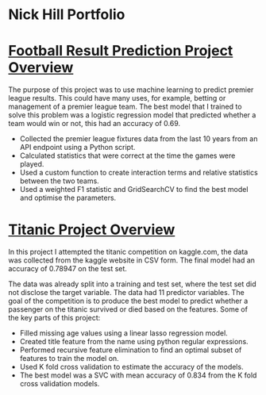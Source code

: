 # Nick Hill Portfolio

# [Football Result Prediction Project Overview](https://github.com/nickhill97/football_predictions)

The purpose of this project was to use machine learning to predict premier league results. This could have many uses, for example, betting or management of a premier league team. The best model that I trained to solve this problem was a logistic regression model that predicted whether a team would win or not, this had an accuracy of 0.69.

- Collected the premier league fixtures data from the last 10 years from an API endpoint using a Python script.
- Calculated statistics that were correct at the time the games were played.
- Used a custom function to create interaction terms and relative statistics between the two teams.
- Used a weighted F1 statistic and GridSearchCV to find the best model and optimise the parameters.

# [Titanic Project Overview](https://github.com/nickhill97/titanic)

In this project I attempted the titanic competition on kaggle.com, the data was collected from the kaggle website in CSV form. The final model had an accuracy of 0.78947 on the test set.

The data was already split into a training and test set, where the test set did not disclose the target variable. The data had 11 predictor variables. The goal of the competition is to produce the best model to predict whether a passenger on the titanic survived or died based on the features. Some of the key parts of this project:

- Filled missing age values using a linear lasso regression model.
- Created title feature from the name using python regular expressions.
- Performed recursive feature elimination to find an optimal subset of features to train the model on.
- Used K fold cross validation to estimate the accuracy of the models.
- The best model was a SVC with mean accuracy of 0.834 from the K fold cross validation models.



